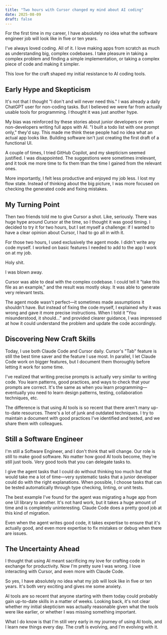 ```yaml
---
title: "Two hours with Cursor changed my mind about AI coding"
date: 2025-08-09
draft: false
---
```


For the first time in my career, I have absolutely no idea what the software engineer job will look like in five or ten years.

I've always loved coding. All of it. I love making apps from scratch as much as understanding big, complex codebases. I take pleasure in taking a complex problem and finding a simple implementation, or taking a complex piece of code and making it simpler.

This love for the craft shaped my initial resistance to AI coding tools.

## Early Hype and Skepticism

It's not that I thought "I don't and will never need this." I was already a daily ChatGPT user for non-coding tasks. But I believed we were far from actually usable tools for programming. I thought it was just another hype.

My bias was reinforced by these stories about junior developers or even non-developers writing full apps with AI. "I built a todo list with one prompt only," they'd say. This made me think these people had no idea what an actual app looks like. Building software isn't just creating the first draft of a functional UI.

A couple of times, I tried GitHub Copilot, and my skepticism seemed justified. I was disappointed. The suggestions were sometimes irrelevant, and it took me more time to fix them than the time I gained from the relevant ones.

More importantly, I felt less productive and enjoyed my job less. I lost my flow state. Instead of thinking about the big picture, I was more focused on checking the generated code and fixing mistakes.

## My Turning Point

Then two friends told me to give Cursor a shot. Like, seriously. There was huge hype around Cursor at the time, so I thought it was good timing. I decided to try it for two hours, but I set myself a challenge: if I wanted to have a clear opinion about Cursor, I had to go all in with it.

For those two hours, I used exclusively the agent mode. I didn't write any code myself. I worked on basic features I needed to add to the app I work on at my job.

Holy shit.

I was blown away.

Cursor was able to deal with the complex codebase. I could tell it "take this file as an example," and the result was mostly okay. It was able to generate very relevant tests.

The agent mode wasn't perfect—it sometimes made assumptions it shouldn't have. But instead of fixing the code myself, I explained why it was wrong and gave it more precise instructions. When I told it "You misunderstood, it should..." and provided clearer guidance, I was impressed at how it could understand the problem and update the code accordingly.

## Discovering New Craft Skills

Today, I use both Claude Code and Cursor daily. Cursor's "Tab" feature is still the best time saver and the feature I use most. In parallel, I let Claude Code work on bigger features, but I document them thoroughly before letting it work for some time.

I've realized that writing precise prompts is actually very similar to writing code. You learn patterns, good practices, and ways to check that your prompts are correct. It's the same as when you learn programming—eventually you need to learn design patterns, testing, collaboration techniques, etc.

The difference is that using AI tools is so recent that there aren't many up-to-date resources. There's a lot of junk and outdated techniques. I try to maintain a document with good practices I've identified and tested, and we share them with colleagues.

## Still a Software Engineer

I'm still a Software Engineer, and I don't think that will change. Our role is still to make good software. No matter how good AI tools become, they're still just tools. Very good tools that you can delegate tasks to.

I give the agent tasks that I could do without thinking too much but that would take me a lot of time—very systematic tasks that a junior developer could do with the right explanations. When possible, I choose tasks that can be tested automatically through type checking, linting, or unit tests.

The best example I've found for the agent was migrating a huge app from one UI library to another. It's not hard work, but it takes a huge amount of time and is completely uninteresting. Claude Code does a pretty good job at this kind of migration.

Even when the agent writes good code, it takes expertise to ensure that it's actually good, and even more expertise to fix mistakes or debug when there are issues.

## The Uncertainty Ahead

I thought that using AI meant sacrificing my love for crafting code in exchange for productivity. Now I'm pretty sure I was wrong. I love interacting with Cursor, and even more with Claude Code.

So yes, I have absolutely no idea what my job will look like in five or ten years. It's both very exciting and gives me some anxiety.

AI tools are so recent that anyone starting with them today could probably gain up-to-date skills in a matter of weeks. Looking back, it's not clear whether my initial skepticism was actually reasonable given what the tools were like earlier, or whether I was missing something important.

What I do know is that I'm still very early in my journey of using AI tools, and I learn new things every day. The craft is evolving, and I'm evolving with it.
